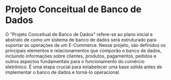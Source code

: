 # Projeto Conceitual de Banco de Dados


O "Projeto Conceitual de Banco de Dados" refere-se ao plano inicial e abstrato de como um sistema de banco de dados será estruturado para suportar as operações de um E-Commerce. Nesse projeto, são definidos os principais elementos e relacionamentos que comporão o banco de dados, incluindo informações sobre clientes, produtos, pagamentos, pedidos e outros aspectos fundamentais para o funcionamento do comércio eletrônico. É uma etapa crucial para estabelecer uma base sólida antes de implementar o banco de dados e torná-lo operacional.